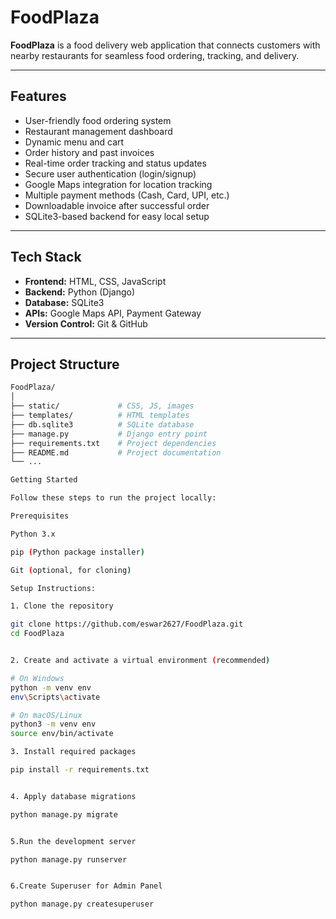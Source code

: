 # FoodPlaza

**FoodPlaza** is a food delivery web application that connects customers with nearby restaurants for seamless food ordering, tracking, and delivery.

---

## Features

-  User-friendly food ordering system
-  Restaurant management dashboard
-  Dynamic menu and cart
-  Order history and past invoices
-  Real-time order tracking and status updates
-  Secure user authentication (login/signup)
-  Google Maps integration for location tracking
-  Multiple payment methods (Cash, Card, UPI, etc.)
-  Downloadable invoice after successful order
-  SQLite3-based backend for easy local setup

---

## Tech Stack

- **Frontend:** HTML, CSS, JavaScript
- **Backend:** Python (Django)
- **Database:** SQLite3
- **APIs:** Google Maps API, Payment Gateway
- **Version Control:** Git & GitHub

---

## Project Structure

```bash
FoodPlaza/
│
├── static/             # CSS, JS, images
├── templates/          # HTML templates
├── db.sqlite3          # SQLite database
├── manage.py           # Django entry point
├── requirements.txt    # Project dependencies
├── README.md           # Project documentation
└── ...

Getting Started

Follow these steps to run the project locally:

Prerequisites

Python 3.x

pip (Python package installer)

Git (optional, for cloning)

Setup Instructions:

1. Clone the repository

git clone https://github.com/eswar2627/FoodPlaza.git
cd FoodPlaza


2. Create and activate a virtual environment (recommended)

# On Windows
python -m venv env
env\Scripts\activate

# On macOS/Linux
python3 -m venv env
source env/bin/activate

3. Install required packages

pip install -r requirements.txt


4. Apply database migrations

python manage.py migrate


5.Run the development server

python manage.py runserver


6.Create Superuser for Admin Panel

python manage.py createsuperuser
